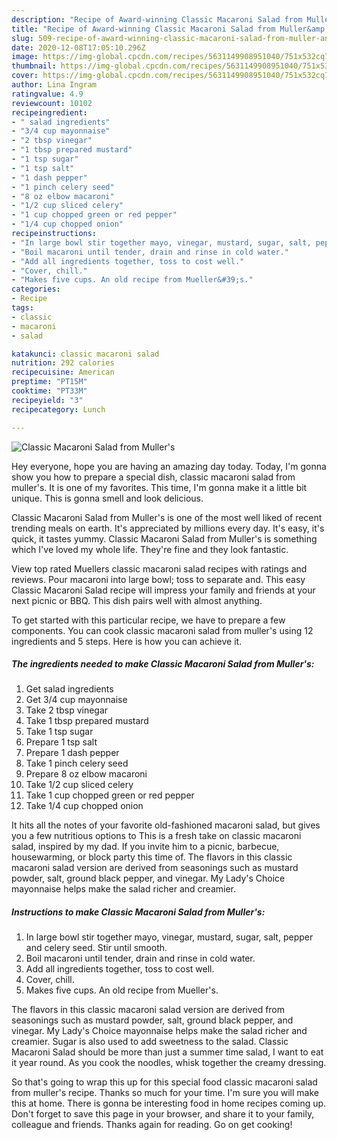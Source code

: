 ```yaml
---
description: "Recipe of Award-winning Classic Macaroni Salad from Muller&amp;#39;s"
title: "Recipe of Award-winning Classic Macaroni Salad from Muller&amp;#39;s"
slug: 509-recipe-of-award-winning-classic-macaroni-salad-from-muller-and-39-s
date: 2020-12-08T17:05:10.296Z
image: https://img-global.cpcdn.com/recipes/5631149908951040/751x532cq70/classic-macaroni-salad-from-mullers-recipe-main-photo.jpg
thumbnail: https://img-global.cpcdn.com/recipes/5631149908951040/751x532cq70/classic-macaroni-salad-from-mullers-recipe-main-photo.jpg
cover: https://img-global.cpcdn.com/recipes/5631149908951040/751x532cq70/classic-macaroni-salad-from-mullers-recipe-main-photo.jpg
author: Lina Ingram
ratingvalue: 4.9
reviewcount: 10102
recipeingredient:
- " salad ingredients"
- "3/4 cup mayonnaise"
- "2 tbsp vinegar"
- "1 tbsp prepared mustard"
- "1 tsp sugar"
- "1 tsp salt"
- "1 dash pepper"
- "1 pinch celery seed"
- "8 oz elbow macaroni"
- "1/2 cup sliced celery"
- "1 cup chopped green or red pepper"
- "1/4 cup chopped onion"
recipeinstructions:
- "In large bowl stir together mayo, vinegar, mustard, sugar, salt, pepper and celery seed. Stir until smooth."
- "Boil macaroni until tender, drain and rinse in cold water."
- "Add all ingredients together, toss to cost well."
- "Cover, chill."
- "Makes five cups. An old recipe from Mueller&#39;s."
categories:
- Recipe
tags:
- classic
- macaroni
- salad

katakunci: classic macaroni salad 
nutrition: 292 calories
recipecuisine: American
preptime: "PT15M"
cooktime: "PT33M"
recipeyield: "3"
recipecategory: Lunch

---
```



![Classic Macaroni Salad from Muller&#39;s](https://img-global.cpcdn.com/recipes/5631149908951040/751x532cq70/classic-macaroni-salad-from-mullers-recipe-main-photo.jpg)

Hey everyone, hope you are having an amazing day today. Today, I'm gonna show you how to prepare a special dish, classic macaroni salad from muller&#39;s. It is one of my favorites. This time, I'm gonna make it a little bit unique. This is gonna smell and look delicious.

Classic Macaroni Salad from Muller&#39;s is one of the most well liked of recent trending meals on earth. It's appreciated by millions every day. It's easy, it's quick, it tastes yummy. Classic Macaroni Salad from Muller&#39;s is something which I've loved my whole life. They're fine and they look fantastic.

View top rated Muellers classic macaroni salad recipes with ratings and reviews. Pour macaroni into large bowl; toss to separate and. This easy Classic Macaroni Salad recipe will impress your family and friends at your next picnic or BBQ. This dish pairs well with almost anything.


To get started with this particular recipe, we have to prepare a few components. You can cook classic macaroni salad from muller&#39;s using 12 ingredients and 5 steps. Here is how you can achieve it.

<!--inarticleads1-->

##### The ingredients needed to make Classic Macaroni Salad from Muller&#39;s:

1. Get  salad ingredients
1. Get 3/4 cup mayonnaise
1. Take 2 tbsp vinegar
1. Take 1 tbsp prepared mustard
1. Take 1 tsp sugar
1. Prepare 1 tsp salt
1. Prepare 1 dash pepper
1. Take 1 pinch celery seed
1. Prepare 8 oz elbow macaroni
1. Take 1/2 cup sliced celery
1. Take 1 cup chopped green or red pepper
1. Take 1/4 cup chopped onion


It hits all the notes of your favorite old-fashioned macaroni salad, but gives you a few nutritious options to This is a fresh take on classic macaroni salad, inspired by my dad. If you invite him to a picnic, barbecue, housewarming, or block party this time of. The flavors in this classic macaroni salad version are derived from seasonings such as mustard powder, salt, ground black pepper, and vinegar. My Lady&#39;s Choice mayonnaise helps make the salad richer and creamier. 

<!--inarticleads2-->

##### Instructions to make Classic Macaroni Salad from Muller&#39;s:

1. In large bowl stir together mayo, vinegar, mustard, sugar, salt, pepper and celery seed. Stir until smooth.
1. Boil macaroni until tender, drain and rinse in cold water.
1. Add all ingredients together, toss to cost well.
1. Cover, chill.
1. Makes five cups. An old recipe from Mueller&#39;s.


The flavors in this classic macaroni salad version are derived from seasonings such as mustard powder, salt, ground black pepper, and vinegar. My Lady&#39;s Choice mayonnaise helps make the salad richer and creamier. Sugar is also used to add sweetness to the salad. Classic Macaroni Salad should be more than just a summer time salad, I want to eat it year round. As you cook the noodles, whisk together the creamy dressing. 

So that's going to wrap this up for this special food classic macaroni salad from muller&#39;s recipe. Thanks so much for your time. I'm sure you will make this at home. There is gonna be interesting food in home recipes coming up. Don't forget to save this page in your browser, and share it to your family, colleague and friends. Thanks again for reading. Go on get cooking!
